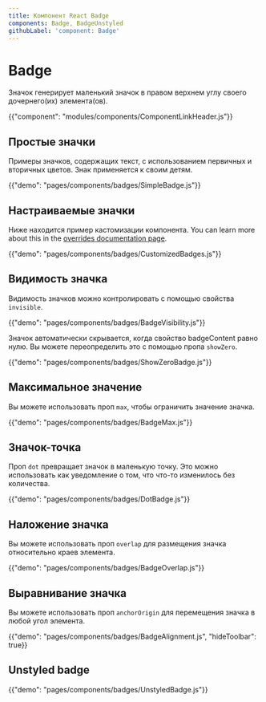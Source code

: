 ```yaml
---
title: Компонент React Badge
components: Badge, BadgeUnstyled
githubLabel: 'component: Badge'
---
```


# Badge

<p class="description">Значок генерирует маленький значок в правом верхнем углу своего дочернего(их) элемента(ов).</p>

{{"component": "modules/components/ComponentLinkHeader.js"}}

## Простые значки

Примеры значков, содержащих текст, с использованием первичных и вторичных цветов. Знак применяется к своим детям.

{{"demo": "pages/components/badges/SimpleBadge.js"}}

## Настраиваемые значки

Ниже находится пример кастомизации компонента. You can learn more about this in the [overrides documentation page](/customization/how-to-customize/).

{{"demo": "pages/components/badges/CustomizedBadges.js"}}

## Видимость значка

Видимость значков можно контролировать с помощью свойства `invisible`.

{{"demo": "pages/components/badges/BadgeVisibility.js"}}

Значок автоматически скрывается, когда свойство badgeContent равно нулю. Вы можете переопределить это с помощью пропа `showZero`.

{{"demo": "pages/components/badges/ShowZeroBadge.js"}}

## Максимальное значение

Вы можете использовать проп `max`, чтобы ограничить значение значка.

{{"demo": "pages/components/badges/BadgeMax.js"}}

## Значок-точка

Проп `dot` превращает значок в маленькую точку. Это можно использовать как уведомление о том, что что-то изменилось без количества.

{{"demo": "pages/components/badges/DotBadge.js"}}

## Наложение значка

Вы можете использовать проп `overlap` для размещения значка относительно краев элемента.

{{"demo": "pages/components/badges/BadgeOverlap.js"}}

## Выравнивание значка

Вы можете использовать проп `anchorOrigin` для перемещения значка в любой угол элемента.

{{"demo": "pages/components/badges/BadgeAlignment.js", "hideToolbar": true}}

## Unstyled badge

{{"demo": "pages/components/badges/UnstyledBadge.js"}}
